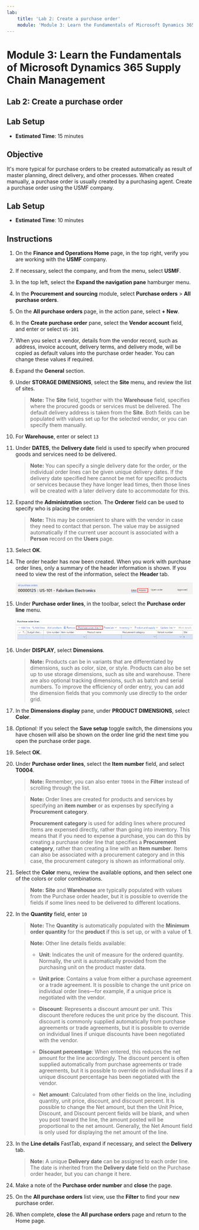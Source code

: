```yaml
---
lab:
    title: 'Lab 2: Create a purchase order'
    module: 'Module 3: Learn the Fundamentals of Microsoft Dynamics 365 Supply Chain Management'
---
```


# Module 3: Learn the Fundamentals of Microsoft Dynamics 365 Supply Chain Management

## Lab 2: Create a purchase order

## Lab Setup

   - **Estimated Time**: 15 minutes

## Objective

It's more typical for purchase orders to be created automatically as result of master planning, direct delivery, and other processes. When created manually, a purchase order is usually created by a purchasing agent. Create a purchase order using the USMF company. 

## Lab Setup

   - **Estimated Time**: 10 minutes

## Instructions

1.  On the **Finance and Operations Home** page, in the top right, verify you are working with the **USMF** company. 

1.  If necessary, select the company, and from the menu, select **USMF**. 

1.  In the top left, select the **Expand the navigation pane** hamburger menu. 

1.  In the **Procurement and sourcing** module, select **Purchase orders** > **All purchase orders**. 

1.  On the **All purchase orders** page, in the action pane, select **+ New**. 

1.  In the **Create purchase order** pane, select the **Vendor account** field, and enter or select `US-101`

1.  When you select a vendor, details from the vendor record, such as address, invoice account, delivery terms, and delivery mode, will be copied as default values into the purchase order header. You can change these values if required. 

1.  Expand the **General** section. 

1.  Under **STORAGE DIMENSIONS**, select the **Site** menu, and review the list of sites. 

    > **Note:** The **Site** field, together with the **Warehouse** field, specifies where the procured goods or services must be delivered. The default delivery address is taken from the **Site**. Both fields can be populated with values set up for the selected vendor, or you can specify them manually. 

1.  For **Warehouse**, enter or select `13`

1.  Under **DATES**, the **Delivery date** field is used to specify when procured goods and services need to be delivered.

    > **Note:** You can specify a single delivery date for the order, or the individual order lines can be given unique delivery dates. If the delivery date specified here cannot be met for specific products or services because they have longer lead times, then those lines will be created with a later delivery date to accommodate for this.

1.  Expand the **Administration** section. The **Orderer** field can be used to specify who is placing the order. 

    > **Note:** This may be convenient to share with the vendor in case they need to contact that person. The value may be assigned automatically if the current user account is associated with a **Person** record on the **Users** page. 

1.  Select **OK**. 

1.  The order header has now been created. When you work with purchase order lines, only a summary of the header information is shown. If you need to view the rest of the information, select the **Header** tab. 

    ![Screen image displaying the location of the Header menu](./media/lp1-m3-purchase-order-header-option.png)

1.  Under **Purchase order lines**, in the toolbar, select the **Purchase order line** menu. 

    ![Screen image showing the location of the Purchase order line menu option](./media/lp1-m3-purchase-order-purchase-order-line-menu.png)

1.  Under **DISPLAY**, select **Dimensions**. 

    > **Note:** Products can be in variants that are differentiated by dimensions, such as color, size, or style. Products can also be set up to use storage dimensions, such as site and warehouse. There are also optional tracking dimensions, such as batch and serial numbers. To improve the efficiency of order entry, you can add the dimension fields that you commonly use directly to the order grid. 

1.  In the **Dimensions display** pane, under **PRODUCT DIMENSIONS**, select **Color**. 

1.  *Optional:* If you select the **Save setup** toggle switch, the dimensions you have chosen will also be shown on the order line grid the next time you open the purchase order page. 

1.  Select **OK**. 

1.  Under **Purchase order lines**, select the **Item number** field, and select **T0004**. 

    > **Note:** Remember, you can also enter `T0004` in the **Filter** instead of scrolling through the list. 

    > **Note:** Order lines are created for products and services by specifying an **item number** or as expenses by specifying a **Procurement category**.
    > 
    > **Procurement category** is used for adding lines where procured items are expensed directly, rather than going into inventory. This means that if you need to expense a purchase, you can do this by creating a purchase order line that specifies a **Procurement category**, rather than creating a line with an **Item number**. Items can also be associated with a procurement category and in this case, the procurement category is shown as informational only. 

1.  Select the **Color** menu, review the available options, and then select one of the colors or color combinations. 

    > **Note:** **Site** and **Warehouse** are typically populated with values from the Purchase order header, but it is possible to override the fields if some lines need to be delivered to different locations. 

1.  In the **Quantity** field, enter `10` 

    > **Note:** The **Quantity** is automatically populated with the **Minimum order quantity** for the **product** if this is set up, or with a value of **1**. 

    > **Note:** Other line details fields available: 
    >
    >    - **Unit**: Indicates the unit of measure for the ordered quantity. Normally, the unit is automatically provided from the purchasing unit on the product master data. 
    >
    >    - **Unit price**: Contains a value from either a purchase agreement or a trade agreement. It is possible to change the unit price on individual order lines—for example, if a unique price is negotiated with the vendor. 
    >
    >    - **Discount**: Represents a discount amount per unit. This discount therefore reduces the unit price by the discount. This discount is commonly supplied automatically from purchase agreements or trade agreements, but it is possible to override on individual lines if unique discounts have been negotiated with the vendor. 
    >
    >    - **Discount percentage**: When entered, this reduces the net amount for the line accordingly. The discount percent is often supplied automatically from purchase agreements or trade agreements, but it is possible to override on individual lines if a unique discount percentage has been negotiated with the vendor. 
    >
    >    - **Net amount**: Calculated from other fields on the line, including quantity, unit price, discount, and discount percent. It is possible to change the Net amount, but then the Unit Price, Discount, and Discount percent fields will be blank, and when you post toward the line, the amount posted will be proportional to the net amount. Generally, the Net Amount field is only used for displaying the net amount of the line. 

1.  In the **Line details** FastTab, expand if necessary, and select the **Delivery** tab. 

    > **Note:** A unique **Delivery date** can be assigned to each order line. The date is inherited from the **Delivery date** field on the Purchase order header, but you can change it here. 

1.  Make a note of the **Purchase order number** and **close** the page. 

1.  On the **All purchase orders** list view, use the **Filter** to find your new purchase order. 

1.  When complete, **close** the **All purchase orders** page and return to the Home page. 

